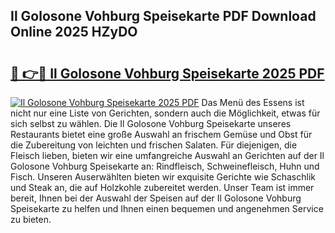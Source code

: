## Il Golosone Vohburg Speisekarte PDF Download Online 2025 HZyDO

# <h2><a href="http://gc7pyi.nevu.top/?p=Il+Golosone+Vohburg+Speisekarte">🔗 👉🔴 Il Golosone Vohburg Speisekarte 2025 PDF</a></h2>

[![Il Golosone Vohburg Speisekarte 2025 PDF](https://i.imgur.com/dBaPXMq.png)](http://gc7pyi.nevu.top/?p=Il+Golosone+Vohburg+Speisekarte)
Das Menü des Essens ist nicht nur eine Liste von Gerichten, sondern auch die Möglichkeit, etwas für sich selbst zu wählen. Die Il Golosone Vohburg Speisekarte unseres Restaurants bietet eine große Auswahl an frischem Gemüse und Obst für die Zubereitung von leichten und frischen Salaten. Für diejenigen, die Fleisch lieben, bieten wir eine umfangreiche Auswahl an Gerichten auf der Il Golosone Vohburg Speisekarte an: Rindfleisch, Schweinefleisch, Huhn und Fisch. Unseren Auserwählten bieten wir exquisite Gerichte wie Schaschlik und Steak an, die auf Holzkohle zubereitet werden. Unser Team ist immer bereit, Ihnen bei der Auswahl der Speisen auf der Il Golosone Vohburg Speisekarte zu helfen und Ihnen einen bequemen und angenehmen Service zu bieten.
